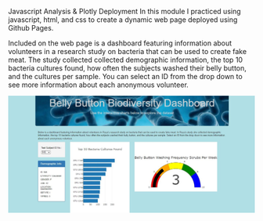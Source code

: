 Javascript Analysis & Plotly Deployment
In this module I practiced using javascript, html, and css to create a dynamic web page deployed using Github Pages. 

Included on the web page is a dashboard featuring information about volunteers in a research study on bacteria that can be used to create fake meat. The study collected collected demographic information, the top 10 bacteria cultures found, how often the subjects washed their belly button, and the cultures per sample. You can select an ID from the drop down to see more information about each anonymous volunteer. 

![](belly_button_dashboard.JPG)
